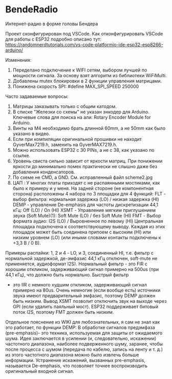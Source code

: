 # BendeRadio
 Интернет-радио в форме головы Бендера

Проект сконфигурирован под VSCode. Как отконфигурировать VSCode для работы с ESP32 подробно описано тут:
https://randomnerdtutorials.com/vs-code-platformio-ide-esp32-esp8266-arduino/

Изменения:
1) Переделано подключение к WIFI сетям, выбором лучшей по мощности сигнала. За основу взят алгоритм из библиотеки
WiFiMulti.
2) Добавлены mutex блокировки в 2 функции управления матрицами.
3) Понижена скорость SPI: #define MAX_SPI_SPEED 250000

Часто задаваемые вопросы:
1) Матрицы заказывать только с общим катодом.
2) В списке "Железки со схемы" не указан энкодер для Arduino. Ключевые слова для поиска на али: 
Rotary Encoder Module for Arduino.
3) Винты на M4 необходимо брать длинной 60mm, а не 50mm как было указано в видео.
4) Если при компиляции оригинальной прошивки не находит GyverMax7219.h, заменить на
GyverMAX7219.h.
5) Можно использовать ESP32 c 30 PINs, а не с 38, как указано по ссылке.
6) Уровень свиста сильно зависит от яркости матриц. При понижении яркости до минимально помех практически не
слышно даже без добавления конденсаторов.
7) По схеме не CMD, а GND. См. исправленный файл scheme2.jpg
8) ЦАП : У многих платы приходят с не распаянными мостиками, как было к примеру и у меня.
На задней стороне (не компонентная сторона) расположены 4 набора по 3 площадки для 4 функций:
FLT - выбор фильтра: нормальная задержка (LO) / низкая задержка (HI)
DEMP - управление De-emphasis для частоты дискретизации 44,1 кГц: Off (LO) / On (HI)
XSMT - Управление мягким приглушением звука (Soft Mute)(1): Soft Mute (LO) / без Soft Mute (HI)
FMT - Выбор формата аудио: I2S (LO) / Выровненное по левому (HI)
Центральная площадка подключена к соответствующему выводу. Каждая из этих площадок может быть соединена припоем с высоким (HI) или низким уровнем (LO) 
(или иными словами контакты подключены к +3,3 В / 0 В).

Примеры распайки:
1, 2 и 4 - LO, и 3, соединенный HI, т.е. фильтр с нормальной задержкой, де-эмфазис 44,1 кГц отключен, soft-mute не применяется, аудиоформат I2S).
Нормальный фильтр - это FIR с хорошим откликом, задерживающий сигнал примерно на 500us (при 44,1 кГц), что должно быть нормально. Быстрый фильтр 
- это IIR с немного худшим откликом, задерживающий сигнал примерно на 80us. Очень немногие (если вообще есть) источники звука имеют предварительный 
эмфазис, поэтому DEMP должен быть низким. Вывод XSMT позволит отключить звук на выходе через GPI (если удалить паяльный мост). ESP32 поддерживает 
битовый поток I2S, поэтому FMT должен быть низким. 

Отдельное пояснение из WIKI для любознательных, я сам не знал как это работает, по функции DEMP:
В обработке сигналов предэмфаза (pre-emphasis)- это техника, используемая для защиты от ожидаемого шума. Идея заключается в усилении (и, следовательно, 
искажении) частотного диапазона, наиболее подверженного шуму, заранее, чтобы после процесса с шумом (передача по кабелю, запись на ленту и т. д.) из 
этого частотного диапазона можно было извлечь больше информации. Устранение искажений, вызванных pre-emphasis, называется De-emphasis, что позволяет 
точнее воспроизводить оригинальный входной сигнал.
